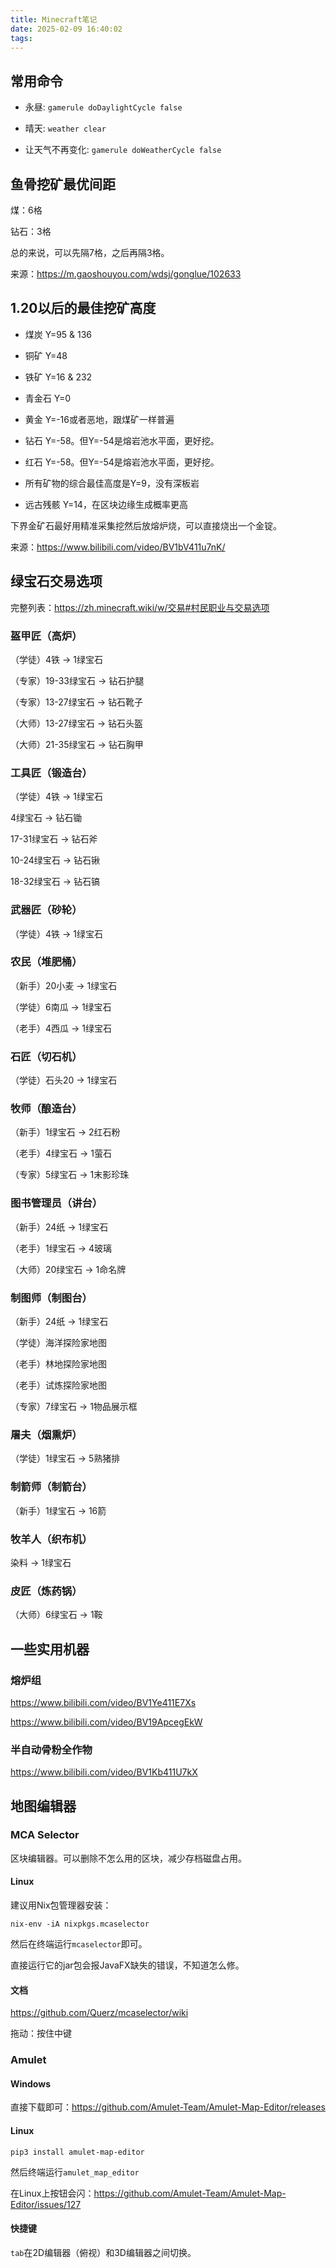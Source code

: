 ```yaml
---
title: Minecraft笔记
date: 2025-02-09 16:40:02
tags:
---
```


## 常用命令

- 永昼: `gamerule doDaylightCycle false`

- 晴天: `weather clear`

- 让天气不再变化: `gamerule doWeatherCycle false`

## 鱼骨挖矿最优间距

煤：6格

钻石：3格

总的来说，可以先隔7格，之后再隔3格。

来源：<https://m.gaoshouyou.com/wdsj/gonglue/102633>

## 1.20以后的最佳挖矿高度

- 煤炭 Y=95 & 136

- 铜矿 Y=48

- 铁矿 Y=16 & 232

- 青金石 Y=0

- 黄金 Y=-16或者恶地，跟煤矿一样普遍

- 钻石 Y=-58。但Y=-54是熔岩池水平面，更好挖。

- 红石 Y=-58。但Y=-54是熔岩池水平面，更好挖。

- 所有矿物的综合最佳高度是Y=9，没有深板岩

- 远古残骸 Y=14，在区块边缘生成概率更高

下界金矿石最好用精准采集挖然后放熔炉烧，可以直接烧出一个金锭。

来源：<https://www.bilibili.com/video/BV1bV411u7nK/>

## 绿宝石交易选项

完整列表：<https://zh.minecraft.wiki/w/交易#村民职业与交易选项>

### 盔甲匠（高炉）

（学徒）4铁 -> 1绿宝石

（专家）19-33绿宝石 -> 钻石护腿

（专家）13-27绿宝石 -> 钻石靴子

（大师）13-27绿宝石 -> 钻石头盔

（大师）21-35绿宝石 -> 钻石胸甲

### 工具匠（锻造台）

（学徒）4铁 -> 1绿宝石

4绿宝石 -> 钻石锄

17-31绿宝石 -> 钻石斧

10-24绿宝石 -> 钻石锹

18-32绿宝石 -> 钻石镐

### 武器匠（砂轮）

（学徒）4铁 -> 1绿宝石

### 农民（堆肥桶）

（新手）20小麦 -> 1绿宝石

（学徒）6南瓜 -> 1绿宝石

（老手）4西瓜 -> 1绿宝石

### 石匠（切石机）

（学徒）石头20 -> 1绿宝石

### 牧师（酿造台）

（新手）1绿宝石 -> 2红石粉

（老手）4绿宝石 -> 1萤石

（专家）5绿宝石 -> 1末影珍珠

### 图书管理员（讲台）

（新手）24纸 -> 1绿宝石

（老手）1绿宝石 -> 4玻璃

（大师）20绿宝石 -> 1命名牌

### 制图师（制图台）

（新手）24纸 -> 1绿宝石

（学徒）海洋探险家地图

（老手）林地探险家地图

（老手）试炼探险家地图

（专家）7绿宝石 -> 1物品展示框

### 屠夫（烟熏炉）

（学徒）1绿宝石 -> 5熟猪排

### 制箭师（制箭台）

（新手）1绿宝石 -> 16箭

### 牧羊人（织布机）

染料 -> 1绿宝石

### 皮匠（炼药锅）

（大师）6绿宝石 -> 1鞍

## 一些实用机器

### 熔炉组

<https://www.bilibili.com/video/BV1Ye411E7Xs>

<https://www.bilibili.com/video/BV19ApcegEkW>


### 半自动骨粉全作物

<https://www.bilibili.com/video/BV1Kb411U7kX>

## 地图编辑器

### MCA Selector

区块编辑器。可以删除不怎么用的区块，减少存档磁盘占用。

#### Linux

建议用Nix包管理器安装：

```shell
nix-env -iA nixpkgs.mcaselector
```

然后在终端运行`mcaselector`即可。

直接运行它的jar包会报JavaFX缺失的错误，不知道怎么修。

#### 文档

<https://github.com/Querz/mcaselector/wiki>

拖动：按住中键

### Amulet

#### Windows

直接下载即可：<https://github.com/Amulet-Team/Amulet-Map-Editor/releases>

#### Linux

```shell
pip3 install amulet-map-editor
```

然后终端运行`amulet_map_editor`

在Linux上按钮会闪：<https://github.com/Amulet-Team/Amulet-Map-Editor/issues/127>

#### 快捷键

`tab`在2D编辑器（俯视）和3D编辑器之间切换。
